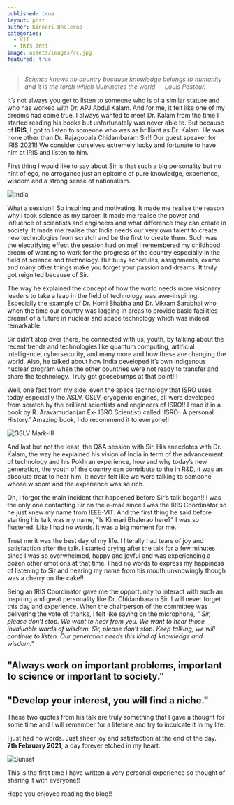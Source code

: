 ```yaml
---
published: true
layout: post
author: Kinnari Bhalerao
categories:
  - VIT
  - IRIS 2021
image: assets/images/rc.jpg
featured: true
---
```

> _Science knows no country because knowledge belongs to humanity and it is the torch which illuminates the world — Louis Pasteur._

It’s not always you get to listen to someone who is of a similar stature and who has worked with Dr. APJ Abdul Kalam. And for me, it felt like one of my dreams had come true. I always wanted to meet Dr. Kalam from the time I started reading his books but unfortunately was never able to. But because of **IRIS**, I got to listen to someone who was as brilliant as Dr. Kalam. He was none other than Dr. Rajagopala Chidambaram Sir!! Our guest speaker for IRIS 2021!! We consider ourselves extremely lucky and fortunate to have him at IRIS and listen to him.

First thing I would like to say about Sir is that such a big personality but no hint of ego, no arrogance just an epitome of pure knowledge, experience, wisdom and a strong sense of nationalism.

![India]({{site.baseurl}}/assets/images/india.jpg)

What a session!! So inspiring and motivating. It made me realise the reason why I took science as my career. It made me realise the power and influence of scientists and engineers and what difference they can create in society. It made me realise that India needs our very own talent to create new technologies from scratch and be the first to create them. Such was the electrifying effect the session had on me! I remembered my childhood dream of wanting to work for the progress of the country especially in the field of science and technology. But busy schedules, assignments, exams and many other things make you forget your passion and dreams. It truly got reignited because of Sir.

The way he explained the concept of how the world needs more visionary leaders to take a leap in the field of technology was awe-inspiring. Especially the example of Dr. Homi Bhabha and Dr. Vikram Sarabhai who when the time our country was lagging in areas to provide basic facilities dreamt of a future in nuclear and space technology which was indeed remarkable.

Sir didn’t stop over there, he connected with us, youth, by talking about the recent trends and technologies like quantum computing, artificial intelligence, cybersecurity, and many more and how these are changing the world. Also, he talked about how India developed it’s own indigenous nuclear program when the other countries were not ready to transfer and share the technology. Truly got goosebumps at that point!!!

Well, one fact from my side, even the space technology that ISRO uses today especially the ASLV, GSLV, cryogenic engines, all were developed from scratch by the brilliant scientists and engineers of ISRO!! I read it in a book by R. Aravamudan(an Ex- ISRO Scientist) called 'ISRO- A personal History.’ Amazing book, I do recommend it to everyone!!


![GSLV Mark-III]({{site.baseurl}}/assets/images/gslv.jpg)

And last but not the least, the Q&A session with Sir. His anecdotes with Dr. Kalam, the way he explained his vision of India in term of the advancement of technology and his Pokhran experience, how and why today’s new generation, the youth of the country can contribute to the in R&D, it was an absolute treat to hear him. It never felt like we were talking to someone whose wisdom and the experience was so rich.

Oh, I forgot the main incident that happened before Sir’s talk began!! I was the only one contacting Sir on the e-mail since I was the IRIS Coordinator so he just knew my name from IEEE-VIT. And the first thing he said before starting his talk was my name, "Is Kinnari Bhalerao here?" I was so flustered. Like I had no words. It was a big moment for me.

Trust me it was the best day of my life. I literally had tears of joy and satisfaction after the talk. I started crying after the talk for a few minutes since I was so overwhelmed, happy and joyful and was experiencing a dozen other emotions at that time. I had no words to express my happiness of listening to Sir and hearing my name from his mouth unknowingly though was a cherry on the cake!!

Being an IRIS Coordinator gave me the opportunity to interact with such an inspiring and great personality like Dr. Chidambaram Sir. I will never forget this day and experience. When the chairperson of the committee was delivering the vote of thanks, I felt like saying on the microphone, _" Sir, please don’t stop. We want to hear from you. We want to hear those invaluable words of wisdom. Sir, please don’t stop. Keep talking, we will continue to listen. Our generation needs this kind of knowledge and wisdom."_

## "Always work on important problems, important to science or important to society."

## "Develop your interest, you will find a niche."

These two quotes from his talk are truly something that I gave a thought for some time and I will remember for a lifetime and try to inculcate it in my life.

I just had no words. Just sheer joy and satisfaction at the end of the day. **7th February 2021**, a day forever etched in my heart.

![Sunset]({{site.baseurl}}/assets/images/sunset.jpeg)

This is the first time I have written a very personal experience so thought of sharing it with everyone!!

Hope you enjoyed reading the blog!!
